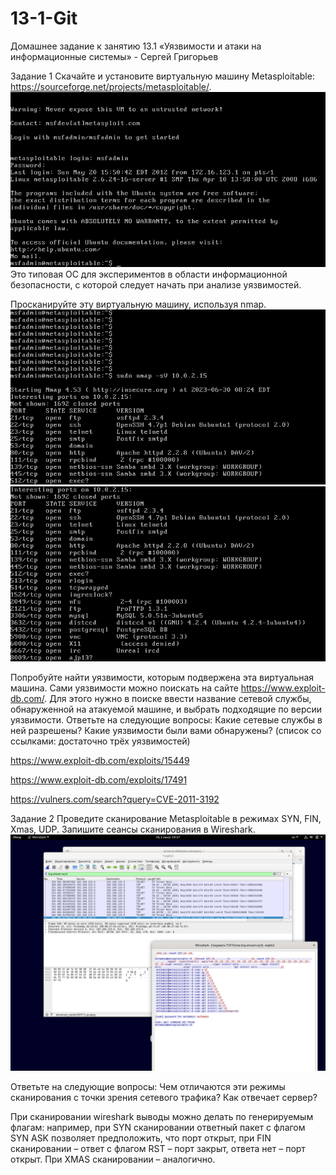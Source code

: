 # 13-1-Git

Домашнее задание к занятию 13.1 «Уязвимости и атаки на информационные системы» - Сергей Григорьев

Задание 1
Скачайте и установите виртуальную машину Metasploitable: https://sourceforge.net/projects/metasploitable/.
![1-1](https://github.com/SG-netology/13-1-Git/blob/main/1-1.png)
Это типовая ОС для экспериментов в области информационной безопасности, с которой следует начать при анализе уязвимостей.

Просканируйте эту виртуальную машину, используя nmap.
![1-4](https://github.com/SG-netology/13-1-Git/blob/main/1-4.png)
![1-5](https://github.com/SG-netology/13-1-Git/blob/main/1-5.png)

Попробуйте найти уязвимости, которым подвержена эта виртуальная машина.
Сами уязвимости можно поискать на сайте https://www.exploit-db.com/.
Для этого нужно в поиске ввести название сетевой службы, обнаруженной на атакуемой машине, и выбрать подходящие по версии уязвимости.
Ответьте на следующие вопросы:
Какие сетевые службы в ней разрешены?
Какие уязвимости были вами обнаружены? (список со ссылками: достаточно трёх уязвимостей)

https://www.exploit-db.com/exploits/15449

https://www.exploit-db.com/exploits/17491

https://vulners.com/search?query=CVE-2011-3192

Задание 2
Проведите сканирование Metasploitable в режимах SYN, FIN, Xmas, UDP.
Запишите сеансы сканирования в Wireshark.
![2-2](https://github.com/SG-netology/13-1-Git/blob/main/2-2.png)

Ответьте на следующие вопросы:
Чем отличаются эти режимы сканирования с точки зрения сетевого трафика?
Как отвечает сервер?

При сканировании wireshark выводы можно делать по генерируемым флагам: например, при SYN сканировании ответный пакет с флагом SYN ASK позволяет предположить,
что порт открыт, при FIN сканировании – ответ с флагом RST – порт закрыт, ответа нет – порт открыт. При XMAS сканировании – аналогично.
